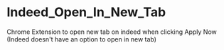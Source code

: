 # Indeed_Open_In_New_Tab
Chrome Extension to open new tab on indeed when clicking Apply Now (Indeed doesn't have an option to open in new tab)
